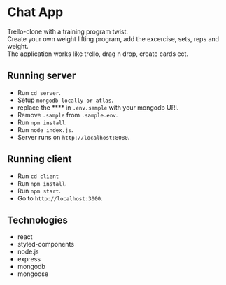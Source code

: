 # Chat App
Trello-clone with a training program twist.<br/>
Create your own weight lifting program, add the excercise, sets, reps and weight.<br/>
The application works like trello, drag n drop, create cards ect.<br/>

## Running server
- Run `cd server`.
- Setup `mongodb locally or atlas`.
- replace the **** in `.env.sample` with your mongodb URI.
- Remove `.sample` from `.sample.env`.
- Run `npm install`.
- Run `node index.js`.
- Server runs on `http://localhost:8080`.

## Running client
- Run `cd client`
- Run `npm install`.
- Run `npm start`.
- Go to `http://localhost:3000`.

## Technologies
* react
* styled-components
* node.js
* express
* mongodb
* mongoose
